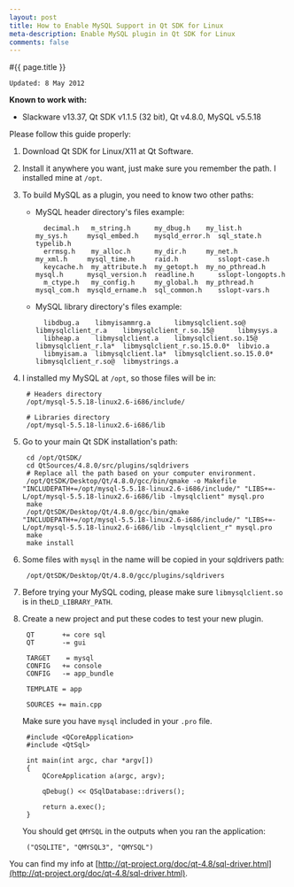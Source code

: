 ```yaml
---
layout: post
title: How to Enable MySQL Support in Qt SDK for Linux
meta-description: Enable MySQL plugin in Qt SDK for Linux
comments: false
---
```


#{{ page.title }}

	Updated: 8 May 2012

**Known to work with:**

* Slackware v13.37, Qt SDK v1.1.5 (32 bit), Qt v4.8.0, MySQL v5.5.18

Please follow this guide properly:

1. Download Qt SDK for Linux/X11 at Qt Software.

2. Install it anywhere you want, just make sure you remember the path. I installed mine at `/opt`.

3. To build MySQL as a plugin, you need to know two other paths:

	* MySQL header directory's files example:
		
			decimal.h   m_string.h      my_dbug.h    my_list.h        my_sys.h     mysql_embed.h    mysqld_error.h  sql_state.h        typelib.h
			errmsg.h    my_alloc.h      my_dir.h     my_net.h         my_xml.h     mysql_time.h     raid.h          sslopt-case.h
			keycache.h  my_attribute.h  my_getopt.h  my_no_pthread.h  mysql.h      mysql_version.h  readline.h      sslopt-longopts.h
			m_ctype.h   my_config.h     my_global.h  my_pthread.h     mysql_com.h  mysqld_ername.h  sql_common.h    sslopt-vars.h
		
	* MySQL library directory's files example:

			libdbug.a    libmyisammrg.a      libmysqlclient.so@         libmysqlclient_r.a    libmysqlclient_r.so.15@      libmysys.a
			libheap.a    libmysqlclient.a    libmysqlclient.so.15@      libmysqlclient_r.la*  libmysqlclient_r.so.15.0.0*  libvio.a
			libmyisam.a  libmysqlclient.la*  libmysqlclient.so.15.0.0*  libmysqlclient_r.so@  libmystrings.a

4. I installed my MySQL at `/opt`, so those files will be in:

		# Headers directory
		/opt/mysql-5.5.18-linux2.6-i686/include/  

		# Libraries directory
		/opt/mysql-5.5.18-linux2.6-i686/lib      

5. Go to your main Qt SDK installation's path:

		cd /opt/QtSDK/
		cd QtSources/4.8.0/src/plugins/sqldrivers
		# Replace all the path based on your computer environment. 
		/opt/QtSDK/Desktop/Qt/4.8.0/gcc/bin/qmake -o Makefile "INCLUDEPATH+=/opt/mysql-5.5.18-linux2.6-i686/include/" "LIBS+=-L/opt/mysql-5.5.18-linux2.6-i686/lib -lmysqlclient" mysql.pro
		make
		/opt/QtSDK/Desktop/Qt/4.8.0/gcc/bin/qmake "INCLUDEPATH+=/opt/mysql-5.5.18-linux2.6-i686/include/" "LIBS+=-L/opt/mysql-5.5.18-linux2.6-i686/lib -lmysqlclient_r" mysql.pro
		make
		make install
		
6. Some files with `mysql` in the name will be copied in your sqldrivers path:

		/opt/QtSDK/Desktop/Qt/4.8.0/gcc/plugins/sqldrivers
		
7. Before trying your MySQL coding, please make sure `libmysqlclient.so` is in the`LD_LIBRARY_PATH`.

8. Create a new project and put these codes to test your new plugin. 
		
		QT       += core sql
		QT       -= gui
		
		TARGET    = mysql
		CONFIG   += console
		CONFIG   -= app_bundle
			
		TEMPLATE = app
		
		SOURCES += main.cpp

	Make sure you have `mysql` included in your `.pro` file.

		#include <QCoreApplication>
		#include <QtSql>
			
		int main(int argc, char *argv[])
		{
		    QCoreApplication a(argc, argv);
		
		    qDebug() << QSqlDatabase::drivers();
		
		    return a.exec();
		}


	You should get `QMYSQL` in the outputs when you ran the application:

		("QSQLITE", "QMYSQL3", "QMYSQL")

You can find my info at [http://qt-project.org/doc/qt-4.8/sql-driver.html](http://qt-project.org/doc/qt-4.8/sql-driver.html).
